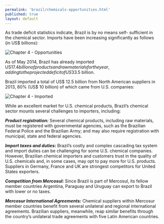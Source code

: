 ```yaml
---
permalink: 'brazil/chemicals-opportunities.html'
published: true
layout: default
---
```

As trade deficit statistics indicate, Brazil is by no means self- sufficient in the chemical sector. Imports have been increasing significantly as follows (in US$ billions): 

![Chapter 4 - Opportunities](../images/chap4-opportunities.png)

As of May 2014, Brazil has already imported US$17.4 billion of products and raw materials for the year, adding to the projected deficit of US$33.5 billion.

Brazil imported a total of US$ 12.5 billion from North American suppliers in 2013, 80% (US$ 10 billion) of which came from U.S. companies:

![Chapter 4 - Imported](../images/chap4-imported.png)

While an excellent market for U.S. chemical products, Brazil’s chemical sector mounts several challenges to importers, including:

**_Product registration:_** Several chemical products, including raw materials, must be registered with governmental agencies, such as the Brazilian Federal Police and the Brazilian Army; and may also require registration with municipal, state and federal agencies.

**_Import taxes and duties:_** Brazil’s costly and complex cascading tax system and import duties can be challenging for some U.S. chemical companies. However, Brazilian chemical importers and customers trust in the quality of U.S. chemicals and, in some cases, may opt to pay more for U.S. products. Suppliers in Germany, France and UK are strongest competitors for United States exporters.

**_Competition from Mercosul:_** Since Brazil is part of Mercosul, its fellow member countries Argentina, Paraguay and Uruguay can export to Brazil with lower or no taxes.

**_Mercosur International Agreements:_** Chemical suppliers within Mercosur member countries benefit from several unilateral and regional international agreements. Brazilian suppliers, meanwhile, reap similar benefits through the country’s unilateral trade agreements with five Latin American countries.
